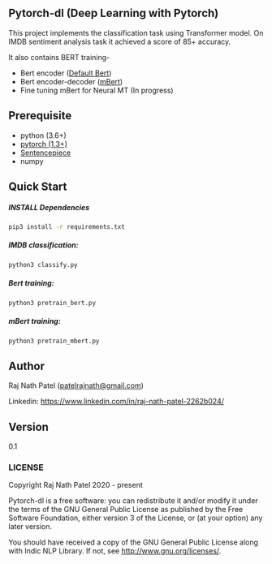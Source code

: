 ## Pytorch-dl (Deep Learning with Pytorch)
This project implements the classification task using Transformer model. On IMDB sentiment analysis task it achieved a score of 85+ accuracy.

It also contains BERT training- 
* Bert encoder ([Default Bert](https://arxiv.org/pdf/1810.04805.pdf))
* Bert encoder-decoder ([mBert](https://arxiv.org/pdf/2001.08210.pdf))
* Fine tuning mBert for Neural MT (In progress)

## Prerequisite
- python (3.6+)
- [pytorch (1.3+)](https://pytorch.org/get-started/locally/)
- [Sentencepiece](https://github.com/google/sentencepiece)
- numpy

## Quick Start
##### INSTALL Dependencies
```bash
pip3 install -r requirements.txt
```
##### IMDB classification:
```bash
python3 classify.py
```

##### Bert training:
```bash
python3 pretrain_bert.py
```

##### mBert training:
```bash
python3 pretrain_mbert.py
```

## Author
Raj Nath Patel (patelrajnath@gmail.com)

Linkedin: https://www.linkedin.com/in/raj-nath-patel-2262b024/

## Version
0.1

### LICENSE
Copyright Raj Nath Patel 2020 - present

Pytorch-dl is a free software: you can redistribute it and/or modify it under the terms of the GNU General Public 
License as published by the Free Software Foundation, either version 3 of the License, or (at your option) any 
later version.

You should have received a copy of the GNU General Public License along with Indic NLP Library. 
If not, see http://www.gnu.org/licenses/.